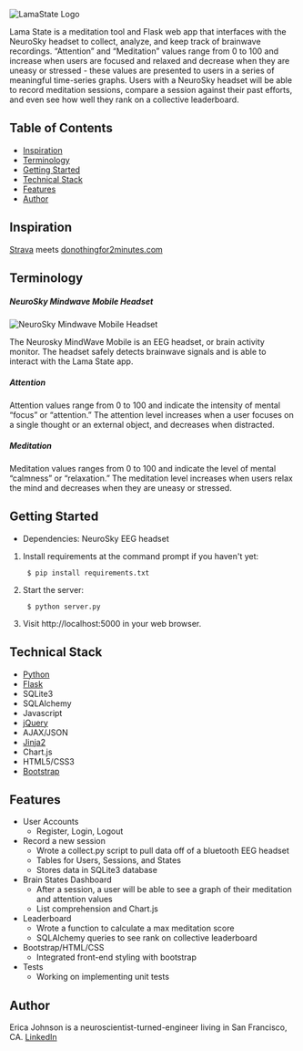 ![LamaState Logo](https://github.com/magicericat/lamastate/blob/master/static/screenshot.png)

Lama State is a meditation tool and Flask web app that interfaces with the NeuroSky headset to collect, analyze, and keep track of brainwave recordings. “Attention” and “Meditation” values range from 0 to 100 and increase when users are focused and relaxed and decrease when they are uneasy or stressed - these values are presented to users in a series of meaningful time-series graphs. Users with a NeuroSky headset will be able to record meditation sessions, compare a session against their past efforts, and even see how well they rank on a collective leaderboard. 

## Table of Contents
* [Inspiration](#inspiration)
* [Terminology](#terms)
* [Getting Started](#gettingstarted)
* [Technical Stack](#technicalstack)
* [Features](#features)
* [Author](#author)

## <a name="inspiration"></a>Inspiration
[Strava](http://www.strava.com) meets [donothingfor2minutes.com](http://www.donothingfor2minutes.com)

## <a name="terms"></a>Terminology
##### NeuroSky Mindwave Mobile Headset
![NeuroSky Mindwave Mobile Headset](https://github.com/magicericat/lamastate/blob/master/static/mindwave.jpg)

The Neurosky MindWave Mobile is an EEG headset, or brain activity monitor. The headset safely detects brainwave signals and is able to interact with the Lama State app.
##### Attention
Attention values range from 0 to 100 and indicate the intensity of mental “focus” or “attention.” The attention level increases when a user focuses on a single thought or an external object, and decreases when distracted.
##### Meditation
Meditation values ranges from 0 to 100 and indicate the level of mental “calmness” or “relaxation.” The meditation level increases when users relax the mind and decreases when they are uneasy or stressed.

## <a name="gettingstarted"></a>Getting Started
* Dependencies: NeuroSky EEG headset  

1. Install requirements at the command prompt if you haven't yet:

        $ pip install requirements.txt

2. Start the server:
        
        $ python server.py

3. Visit http://localhost:5000 in your web browser.

## <a name="technicalstack"></a>Technical Stack
* [Python](https://www.python.org/)
* [Flask](http://flask.pocoo.org/)
* SQLite3
* SQLAlchemy
* Javascript
* [jQuery](https://jquery.com/)
* AJAX/JSON
* [Jinja2](http://jinja.pocoo.org/docs/dev/)
* Chart.js
* HTML5/CSS3
* [Bootstrap](http://getbootstrap.com/2.3.2/)


## <a name="features"></a>Features
- User Accounts
  - Register, Login, Logout
- Record a new session
  - Wrote a collect.py script to pull data off of a bluetooth EEG headset
  - Tables for Users, Sessions, and States
  - Stores data in SQLite3 database
- Brain States Dashboard
  - After a session, a user will be able to see a graph of their meditation and attention values
  - List comprehension and Chart.js
- Leaderboard
  - Wrote a function to calculate a max meditation score 
  - SQLAlchemy queries to see rank on collective leaderboard
- Bootstrap/HTML/CSS
  - Integrated front-end styling with bootstrap
- Tests
  - Working on implementing unit tests


## <a name="author"></a>Author
Erica Johnson is a neuroscientist-turned-engineer living in San Francisco, CA.
[LinkedIn](https://www.linkedin.com/in/ericatjohnson)
